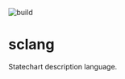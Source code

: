 ![build](https://github.com/alexis-boisserand/sclang/workflows/build/badge.svg)
# sclang
Statechart description language.
